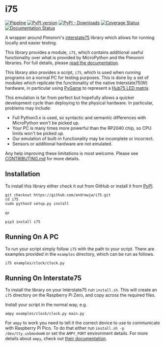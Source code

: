 # i75

[![Pipeline](https://github.com/andrewjw/i75/actions/workflows/build.yaml/badge.svg)](https://github.com/andrewjw/i75/actions/workflows/build.yaml)
[![PyPI version](https://badge.fury.io/py/i75.svg)](https://pypi.org/project/i75/)
[![PyPI - Downloads](https://img.shields.io/pypi/dm/i75)](https://pypi.org/project/i75/)
[![Coverage Status](https://coveralls.io/repos/github/andrewjw/i75/badge.svg?branch=main)](https://coveralls.io/github/andrewjw/i75?branch=main)
[![Documentation Status](https://readthedocs.org/projects/i75/badge/?version=latest)](https://i75.readthedocs.io/en/latest/?badge=latest)

A wrapper around Pimoroni's [interstate75](https://github.com/pimoroni/pimoroni-pico/blob/main/micropython/modules_py/interstate75.md) library which allows for running locally and easier testing.

This library provides a module, `i75`, which contains additional useful functionality over what is provided by MicroPython
and the Pimoroni libraries. For full details, please [read the documentation](https://i75.readthedocs.io/en/latest).

This library also provides a script, `i75`, which is used when running programs on a normal PC for testing purposes.
This is done by a set of modules which replicate the functionality of the native Interstate75(W) hardware, in particular
using [PyGame](https://www.pygame.org/) to represent a [Hub75 LED matrix](https://thepihut.com/products/rgb-full-colour-led-matrix-panel-2-5mm-pitch-64x64-pixels).

This emulation is far from perfect but hopefully allows a quicker development cycle than deploying to the physical
hardware. In particular, problems may include:

* Full Python3.x is used, so syntactic and semantic differences with MicroPython won't be picked up.
* Your PC is many times more powerful than the RP2040 chip, so CPU limits won't be picked up.
* Our emulation of built-in functionality may be incomplete or incorrect.
* Sensors or additional hardware are not emulated.

Any help improving these limitations is most welcome. Please see [CONTRIBUTING.md](https://github.com/andrewjw/i75/blob/main/CONTRIBUTING.md) for more details.

## Installation

To install this library either check it out from GitHub or install it from [PyPI](https://pypi.org/project/i75/).

    git checkout https://github.com/andrewjw/i75.git
    cd i75
    sudo python3 setup.py install

or

    pip3 install i75

## Running On A PC

To run your script simply follow `i75` with the path to your script. There are examples provided in the `examples`
directory, which can be run as follows.

    i75 examples/clock/clock.py

## Running On Interstate75

To install the library on your Interstate75 run `install.sh`. This will create an `i75` directory on the Raspberry Pi
Zero, and copy across the required files.

Install your script in the normal way, e.g.

    ampy examples/clock/clock.py main.py

For `ampy` to work you need to tell it the correct device to use to communicate with Raspberry Pi Pico. To do that either
run `install.sh -p /dev/tty.usbmodemN` or set the `AMPY_PORT` environment details. For more details about `ampy`,
check out [their documentation](https://github.com/scientifichackers/ampy).

